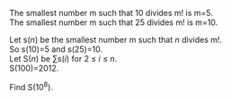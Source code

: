 <p>
The smallest number m such that 10 divides m! is m=5.<br />
The smallest number m such that 25 divides m! is m=10.<br /> 
</p>
<p>
Let s(<var>n</var>) be the smallest number m such that <var>n</var> divides m!.<br />
So s(10)=5 and s(25)=10.<br />
Let S(<var>n</var>) be ∑s(<var>i</var>) for 2 ≤ <var>i</var> ≤ <var>n</var>.<br />
S(100)=2012.
</p>
<p>
Find S(10<sup>8</sup>).
</p>

